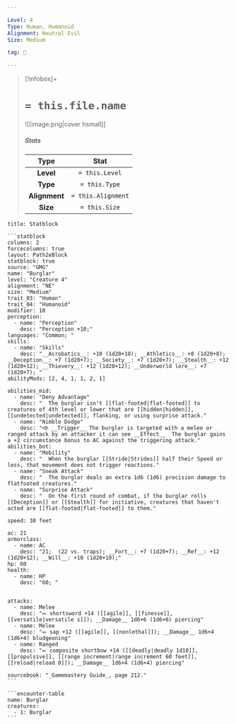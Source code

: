 ```yaml
---

Level: 4
Type: Human, Humanoid
Alignment: Neutral Evil
Size: Medium

tag: 👹

---
```


> [!infobox]+
> #  `= this.file.name`
> ![[image.png|cover hsmall]]
> ##### Stats
> Type | Stat |
> :---:|:---:|
> **Level** | `= this.Level` |
> **Type** | `= this.Type` |
> **Alignment** | `= this.Alignment` |
> **Size** | `= this.Size` |



````ad-info
title: Statblock

```statblock
columns: 2
forcecolumns: true
layout: Path2eBlock
statblock: true
source: "GMG"
name: "Burglar"
level: "Creature 4"
alignment: "NE"
size: "Medium"
trait_03: "Human"
trait_04: "Humanoid"
modifier: 10
perception:
  - name: "Perception"
    desc: "Perception +10;"
languages: "Common; "
skills:
  - name: "Skills"
    desc: "__Acrobatics__: +10 (1d20+10); __Athletics__: +8 (1d20+8); __Deception__: +7 (1d20+7); __Society__: +7 (1d20+7); __Stealth__: +12 (1d20+12); __Thievery__: +12 (1d20+12); __Underworld lore__: +7 (1d20+7); "
abilityMods: [2, 4, 1, 1, 2, 1]

abilities_mid:
  - name: "Deny Advantage"
    desc: "  The burglar isn't [[flat-footed|flat-footed]] to creatures of 4th level or lower that are [[hidden|hidden]], [[undetected|undetected]], flanking, or using surprise attack."
  - name: "Nimble Dodge"
    desc: "⬲ __Trigger__ The burglar is targeted with a melee or ranged attack by an attacker it can see __Effect__  The burglar gains a +2 circumstance bonus to AC against the triggering attack."
abilities_bot:
  - name: "Mobility"
    desc: "  When the burglar [[Stride|Strides]] half their Speed or less, that movement does not trigger reactions."
  - name: "Sneak Attack"
    desc: "  The burglar deals an extra 1d6 (1d6) precision damage to flatfooted creatures."
  - name: "Surprise Attack"
    desc: "  On the first round of combat, if the burglar rolls [[Deception]] or [[Stealth]] for initiative, creatures that haven't acted are [[flat-footed|flat-footed]] to them."

speed: 30 feet

ac: 21
armorclass:
  - name: AC
    desc: "21;  (22 vs. traps); __Fort__: +7 (1d20+7); __Ref__: +12 (1d20+12); __Will__: +10 (1d20+10);"
hp: 60
health:
  - name: HP
    desc: "60; "


attacks:
  - name: Melee
    desc: "⬻ shortsword +14 ([[agile]], [[finesse]], [[versatile|versatile s]]); __Damage__ 1d6+6 (1d6+6) piercing"
  - name: Melee
    desc: "⬻ sap +12 ([[agile]], [[nonlethal]]); __Damage__ 1d6+4 (1d6+4) bludgeoning"
  - name: Ranged
    desc: "⬻ composite shortbow +14 ([[deadly|deadly 1d10]], [[propulsive]], [[range increment|range increment 60 feet]], [[reload|reload 0]]); __Damage__ 1d6+4 (1d6+4) piercing"

sourcebook: "_Gamemastery Guide_, page 212."
```

```encounter-table
name: Burglar
creatures:
  - 1: Burglar
```

````


